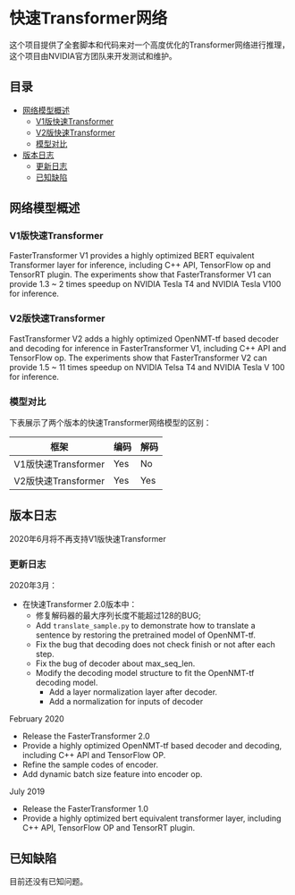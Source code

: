 # 快速Transformer网络

这个项目提供了全套脚本和代码来对一个高度优化的Transformer网络进行推理，这个项目由NVIDIA官方团队来开发测试和维护。

## 目录
- [网络模型概述](#网络模型概述)
    * [V1版快速Transformer](#V1版快速Transformer)
    * [V2版快速Transformer](#V2版快速Transformer)
    * [模型对比](#模型对比)
- [版本日志](#版本日志)
    * [更新日志](#更新日志)
    * [已知缺陷](#已知缺陷)


## 网络模型概述

### V1版快速Transformer

FasterTransformer V1 provides a highly optimized BERT equivalent Transformer layer for inference, including C++ API, TensorFlow op and TensorRT plugin. The experiments show that FasterTransformer V1 can provide 1.3 ~ 2 times speedup on NVIDIA Tesla T4 and NVIDIA Tesla V100 for inference. 

### V2版快速Transformer

FastTransformer V2 adds a highly optimized OpenNMT-tf based decoder and decoding for inference in FasterTransformer V1, including C++ API and TensorFlow op. The experiments show that FasterTransformer V2 can provide 1.5 ~ 11 times speedup on NVIDIA Telsa T4 and NVIDIA Tesla V 100 for inference.

### 模型对比

下表展示了两个版本的快速Transformer网络模型的区别：

| 框架               | 编码            |解码             |
|-----------------------|--------------------------|---------------|
|V1版快速Transformer  |  Yes |No |
|V2版快速Transformer  |  Yes |Yes |


## 版本日志
2020年6月将不再支持V1版快速Transformer

### 更新日志

2020年3月：
- 在快速Transformer 2.0版本中：
  - 修复解码器的最大序列长度不能超过128的BUG;
  - Add `translate_sample.py` to demonstrate how to translate a sentence by restoring the pretrained model of OpenNMT-tf.
  - Fix the bug that decoding does not check finish or not after each step. 
  - Fix the bug of decoder about max_seq_len.
  - Modify the decoding model structure to fit the OpenNMT-tf decoding model. 
    - Add a layer normalization layer after decoder.
    - Add a normalization for inputs of decoder
    
February 2020
 * Release the FasterTransformer 2.0
 * Provide a highly optimized OpenNMT-tf based decoder and decoding, including C++ API and TensorFlow OP.
 * Refine the sample codes of encoder.
 * Add dynamic batch size feature into encoder op.

July 2019
 * Release the FasterTransformer 1.0
 * Provide a highly optimized bert equivalent transformer layer, including C++ API, TensorFlow OP and TensorRT plugin.
 

## 已知缺陷

目前还没有已知问题。
